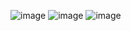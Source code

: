 ![image](https://github.com/rolando1803/bigdata/assets/55965131/49f45fc6-1404-455a-aa6f-df0897e3fe7a)
![image](https://github.com/rolando1803/bigdata/assets/55965131/71d69cd3-c94b-439d-8ff3-c8bb9f494748)
![image](https://github.com/rolando1803/bigdata/assets/55965131/3460ce66-3519-48ca-a140-38e85505b0e7)
